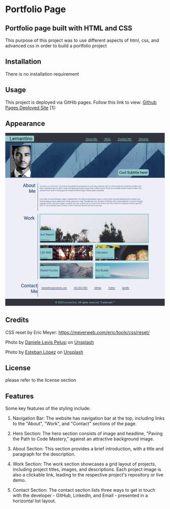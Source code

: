 # Portfolio Page

## Portfolio page built with HTML and CSS

This purpose of this project was to use different aspects of html, css, and advanced css in order to build a portfolio project

## Installation

There is no installation requirement

## Usage

This project is deployed via GitHib pages. Follow this link to view: [Github Pages Deployed Site](https://joecode22.github.io/Joe-Codes-Portfolio/) [1]:

## Appearance

![website screenshot](assets/images/screenshot.png)

## Credits

CSS reset by Eric Meyer: <https://meyerweb.com/eric/tools/css/reset/>

Photo by <a href="https://unsplash.com/@yogidan2012?utm_source=unsplash&utm_medium=referral&utm_content=creditCopyText">Daniele Levis Pelusi</a> on <a href="https://unsplash.com/photos/u1PsUccMa5g?utm_source=unsplash&utm_medium=referral&utm_content=creditCopyText">Unsplash</a>

Photo by <a href="https://unsplash.com/pt-br/@exxteban?utm_source=unsplash&utm_medium=referral&utm_content=creditCopyText">Esteban López</a> on <a href="https://unsplash.com/s/photos/blackjack?utm_source=unsplash&utm_medium=referral&utm_content=creditCopyText">Unsplash</a>
   
## License

please refer to the license section

## Features

Some key features of the styling include:

1. Navigation Bar: The website has navigation bar at the top, including links to the "About", "Work", and "Contact" sections of the page.

2. Hero Section: The hero section consists of image and headline, "Paving the Path to Code Mastery," against an attractive background image.

3. About Section: This section provides a brief introduction, with a title and paragraph for the description.

4. Work Section: The work section showcases a grid layout of projects, including project titles, images, and descriptions. Each project image is also a clickable link, leading to the respective project's repository or live demo.

5. Contact Section: The contact section lists three ways to get in touch with the developer - GitHub, LinkedIn, and Email - presented in a horizontal list layout.
